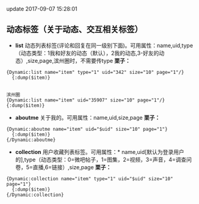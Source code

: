 update 2017-09-07 15:28:01
## 动态标签（关于动态、交互相关标签）

* **list** 动态列表标签(评论和回复在同一级别下面)。可用属性：name,uid,type（动态类型：1我和好友的动态（默认），2我的动态,3-好友的动态）,size,page,滨州圈时，不需要传type
**栗子：**

```
{Dynamic:list name="item" type="1" uid="342" size="10" page="1"/}
  {:dump($item)}


滨州圈
{Dynamic:list name="item" uid="35907" size="10" page="1"/}
{:dump($item)}

```

* **aboutme** 关于我的。可用属性：name,uid,size,page
**栗子：**

```
{Dynamic:aboutme name="item" uid="$uid" size="10" page="1"}
  {:dump($item)}
{/Dynamic:aboutme}
```

* **collection** 用户收藏列表标签。可用属性：* name,uid[默认为登录用户的],type（动态类型：0=微吧帖子，1=图集，2=视频，3=声音，4=调查问卷，5=直播,6=链接）,size,page
**栗子：**

```
{Dynamic:collection name="item" type="1" uid="$uid" size="10" page="1"}
  {:dump($item)}
{/Dynamic:collection}

```
